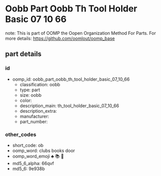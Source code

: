 # Oobb Part Oobb Th Tool Holder Basic 07 10 66  

note: This is part of OOMP the Oopen Organization Method For Parts. For more details: https://github.com/oomlout/oomp_base

##  part details





### id
* oomp_id: oobb_part_oobb_th_tool_holder_basic_07_10_66
  * classification: oobb
  * type: part
  * size: oobb
  * color: 
  * description_main: th_tool_holder_basic_07_10_66
  * description_extra: 
  * manufacturer: 
  * part_number: 

### other_codes
* short_code: ob
* oomp_word: clubs books door
* oomp_word_emoji :clubs: :books: :door:
* md5_6_alpha: 66qvf
* md5_6: 9e938b
